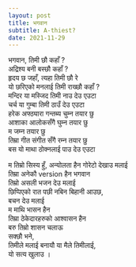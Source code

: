 ```yaml
---
layout: post
title: भगवान
subtitle: A-thiest?
date: 2021-11-29
---
```


भगवान, तिमी छौ कहाँ ? <br>
अद्रिश्य बनी बस्छौ कहाँ ?<br>
हृदय छ जहाँ, त्यहा तिमी छौ रे <br>
यो छरिएको मनलाई तिमी राख्छौ कहाँ ? <br>
मन्दिर या मस्जिद तिमी नाउ देउ एउटा <br>
चर्च या गुम्बा तिमी ठाउँ देउ एउटा <br>
हरेक अफ्ठ्यारा गन्तब्य चुम्न तयार छु <br>
आशाका आलोकसँगै घुम्न तयार छु <br>
म जम्न तयार छु <br>
तिम्रा गीत संगीत सँगै रम्न तयार छु <br>
बस यो माथा ठोक्नलाई पाउ देउ एउटा

म तिम्रो सिस्य हुँ, अन्योलता हैन गोरेटो देखाउ मलाई <br>
तिम्रा अनेकौ version हैन भगवान <br>
तिम्रो असली भजन देउ मलाई <br>
छिप्पिएको रात पछी नबिन बिहानी आउछ, <br>
बचन देउ मलाई <br>
म माथि भासन हैन <br>
तिम्रा ठेकेदारहरुको आश्वासन हैन <br>
बरु तिम्रो शासन चलाऊ <br>
सक्छौ भने, <br>
तिमीले मलाई बनायौ या मैले तिमीलाई,<br>
यो सत्य खुलाउ ।  <br> 
